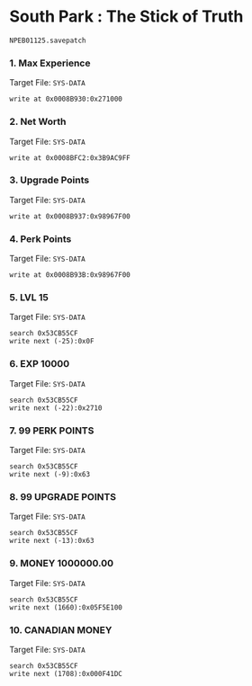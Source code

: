 #  South Park : The Stick of Truth 

`NPEB01125.savepatch`

### 1. Max Experience

Target File: `SYS-DATA`

```
write at 0x0008B930:0x271000
```

### 2. Net Worth

Target File: `SYS-DATA`

```
write at 0x0008BFC2:0x3B9AC9FF
```

### 3. Upgrade Points

Target File: `SYS-DATA`

```
write at 0x0008B937:0x98967F00
```

### 4. Perk Points

Target File: `SYS-DATA`

```
write at 0x0008B93B:0x98967F00
```

### 5. LVL 15

Target File: `SYS-DATA`

```
search 0x53CB55CF
write next (-25):0x0F
```

### 6. EXP 10000

Target File: `SYS-DATA`

```
search 0x53CB55CF
write next (-22):0x2710
```

### 7. 99 PERK POINTS

Target File: `SYS-DATA`

```
search 0x53CB55CF
write next (-9):0x63
```

### 8. 99 UPGRADE POINTS

Target File: `SYS-DATA`

```
search 0x53CB55CF
write next (-13):0x63
```

### 9. MONEY 1000000.00

Target File: `SYS-DATA`

```
search 0x53CB55CF
write next (1660):0x05F5E100
```

### 10. CANADIAN MONEY

Target File: `SYS-DATA`

```
search 0x53CB55CF
write next (1708):0x000F41DC
```

